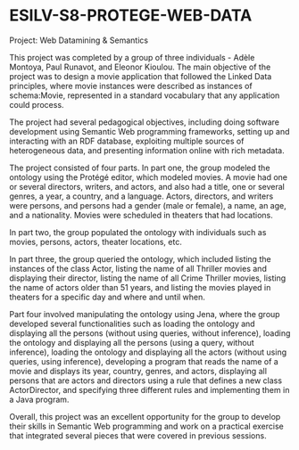 # ESILV-S8-PROTEGE-WEB-DATA

Project: Web Datamining & Semantics

This project was completed by a group of three individuals - Adèle Montoya, Paul Runavot, and Eleonor Kioulou.
The main objective of the project was to design a movie application that followed the Linked Data principles,
where movie instances were described as instances of schema:Movie, represented in a standard vocabulary that any application could process.

The project had several pedagogical objectives, including doing software development using Semantic Web programming frameworks, setting up
and interacting with an RDF database, exploiting multiple sources of heterogeneous data, and presenting information online with rich metadata.

The project consisted of four parts. 
In part one, the group modeled the ontology using the Protégé editor, which modeled movies.
A movie had one or several directors, writers, and actors, and also had a title, one or several genres, a year, a country, and a language.
Actors, directors, and writers were persons, and persons had a gender (male or female), a name, an age, and a nationality.
Movies were scheduled in theaters that had locations.

In part two, the group populated the ontology with individuals such as movies, persons, actors, theater locations, etc.

In part three, the group queried the ontology, which included listing the instances of the class Actor, listing the name of all Thriller
movies and displaying their director, listing the name of all Crime Thriller movies, listing the name of actors older than 51 years,
and listing the movies played in theaters for a specific day and where and until when.

Part four involved manipulating the ontology using Jena, where the group developed several functionalities such as loading the ontology and
displaying all the persons (without using queries, without inference), loading the ontology and displaying all 
the persons (using a query, without inference), loading the ontology and displaying all the actors (without using queries, using inference),
developing a program that reads the name of a movie and displays its year, country, genres, and actors, displaying all persons that
are actors and directors using a rule that defines a new class ActorDirector, and specifying three different rules and implementing them in a Java program.

Overall, this project was an excellent opportunity for the group to develop their skills in Semantic Web programming
and work on a practical exercise that integrated several pieces that were covered in previous sessions.
